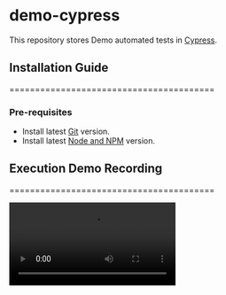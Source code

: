# demo-cypress
This repository stores Demo automated tests in [Cypress](https://docs.cypress.io/guides/overview/why-cypress).

## Installation Guide
========================================
### Pre-requisites

* Install latest [Git](https://git-scm.com/downloads) version.
* Install latest [Node and NPM](https://nodejs.org/en/download/) version.

## Execution Demo Recording
========================================

![](./cypress/fixtures/assets/readme/demo-cypress-yuro.mov)
